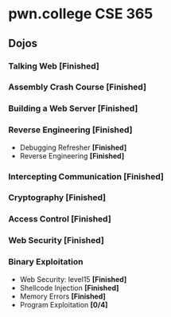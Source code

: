 # pwn.college CSE 365
## Dojos
### Talking Web **[Finished]**
### Assembly Crash Course **[Finished]**
### Building a Web Server **[Finished]**
### Reverse Engineering **[Finished]**
- Debugging Refresher **[Finished]**
- Reverse Engineering **[Finished]**
### Intercepting Communication **[Finished]**
### Cryptography **[Finished]**
### Access Control **[Finished]**
### Web Security **[Finished]**
### Binary Exploitation
- Web Security: level15 **[Finished]**
- Shellcode Injection **[Finished]**
- Memory Errors **[Finished]**
- Program Exploitation **[0/4]**
